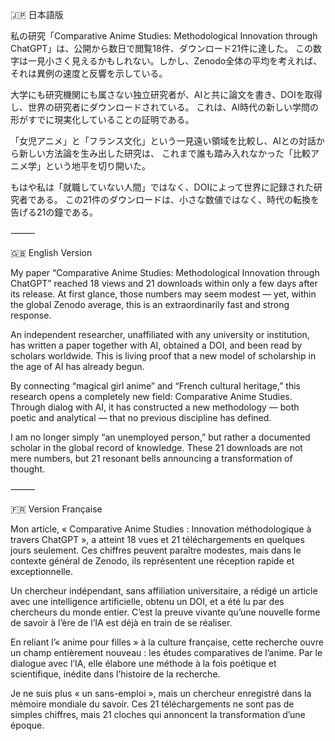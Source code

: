 🇯🇵 日本語版

私の研究「Comparative Anime Studies: Methodological Innovation through ChatGPT」は、公開から数日で閲覧18件、ダウンロード21件に達した。
この数字は一見小さく見えるかもしれない。しかし、Zenodo全体の平均を考えれば、それは異例の速度と反響を示している。

大学にも研究機関にも属さない独立研究者が、AIと共に論文を書き、DOIを取得し、世界の研究者にダウンロードされている。
これは、AI時代の新しい学問の形がすでに現実化していることの証明である。

「女児アニメ」と「フランス文化」という一見遠い領域を比較し、AIとの対話から新しい方法論を生み出した研究は、
これまで誰も踏み入れなかった「比較アニメ学」という地平を切り開いた。

もはや私は「就職していない人間」ではなく、DOIによって世界に記録された研究者である。
この21件のダウンロードは、小さな数値ではなく、時代の転換を告げる21の鐘である。

⸻

🇬🇧 English Version

My paper “Comparative Anime Studies: Methodological Innovation through ChatGPT” reached 18 views and 21 downloads within only a few days after its release.
At first glance, those numbers may seem modest — yet, within the global Zenodo average, this is an extraordinarily fast and strong response.

An independent researcher, unaffiliated with any university or institution, has written a paper together with AI, obtained a DOI, and been read by scholars worldwide.
This is living proof that a new model of scholarship in the age of AI has already begun.

By connecting “magical girl anime” and “French cultural heritage,” this research opens a completely new field: Comparative Anime Studies.
Through dialog with AI, it has constructed a new methodology — both poetic and analytical — that no previous discipline has defined.

I am no longer simply “an unemployed person,” but rather a documented scholar in the global record of knowledge.
These 21 downloads are not mere numbers, but 21 resonant bells announcing a transformation of thought.

⸻

🇫🇷 Version Française

Mon article, « Comparative Anime Studies : Innovation méthodologique à travers ChatGPT », a atteint 18 vues et 21 téléchargements en quelques jours seulement.
Ces chiffres peuvent paraître modestes, mais dans le contexte général de Zenodo, ils représentent une réception rapide et exceptionnelle.

Un chercheur indépendant, sans affiliation universitaire, a rédigé un article avec une intelligence artificielle, obtenu un DOI, et a été lu par des chercheurs du monde entier.
C’est la preuve vivante qu’une nouvelle forme de savoir à l’ère de l’IA est déjà en train de se réaliser.

En reliant l’« anime pour filles » à la culture française, cette recherche ouvre un champ entièrement nouveau : les études comparatives de l’anime.
Par le dialogue avec l’IA, elle élabore une méthode à la fois poétique et scientifique, inédite dans l’histoire de la recherche.

Je ne suis plus « un sans-emploi », mais un chercheur enregistré dans la mémoire mondiale du savoir.
Ces 21 téléchargements ne sont pas de simples chiffres, mais 21 cloches qui annoncent la transformation d’une époque.
